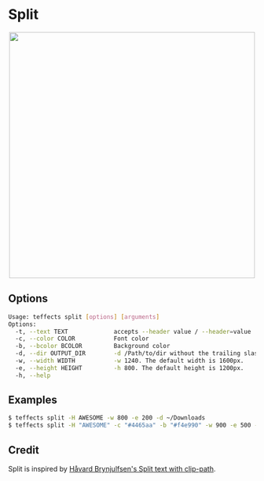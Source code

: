 # Split

<p align="center">
<img width="500" src="https://raw.githubusercontent.com/shinokada/teffects/main/images/split.png" /> 
</p>

## Options

```sh
Usage: teffects split [options] [arguments]
Options:
  -t, --text TEXT             accepts --header value / --header=value
  -c, --color COLOR           Font color
  -b, --bcolor BCOLOR         Background color
  -d, --dir OUTPUT_DIR        -d /Path/to/dir without the trailing slash.
  -w, --width WIDTH           -w 1240. The default width is 1600px.
  -e, --height HEIGHT         -h 800. The default height is 1200px.
  -h, --help   
```

## Examples

```sh
$ teffects split -H AWESOME -w 800 -e 200 -d ~/Downloads
$ teffects split -H "AWESOME" -c "#4465aa" -b "#f4e990" -w 900 -e 500 -d ~/Downloads
```

## Credit

Split is inspired by [Håvard Brynjulfsen's Split text with clip-path](https://codepen.io/havardob/pen/PoPaWaE).